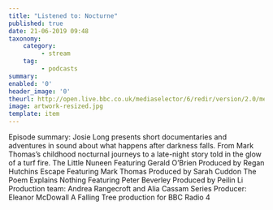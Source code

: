 ```yaml
---
title: "Listened to: Nocturne"
published: true
date: 21-06-2019 09:48
taxonomy:
    category:
         - stream
    tag:
         - podcasts
summary:
enabled: '0'
header_image: '0'
theurl: http://open.live.bbc.co.uk/mediaselector/6/redir/version/2.0/mediaset/audio-nondrm-download/proto/http/vpid/p07cqnvf.mp3
image: artwork-resized.jpg
template: item
---
```

 
Episode summary: Josie Long presents short documentaries and adventures in sound about what happens after darkness falls. From Mark Thomas’s childhood nocturnal journeys to a late-night story told in the glow of a turf fire. The Little Nuneen Featuring Gerald O’Brien Produced by Regan Hutchins Escape Featuring Mark Thomas Produced by Sarah Cuddon The Poem Explains Nothing Featuring Peter Beverley Produced by Peilin Li Production team: Andrea Rangecroft and Alia Cassam Series Producer: Eleanor McDowall A Falling Tree production for BBC Radio 4
